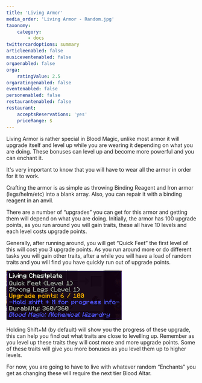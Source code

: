 ```yaml
---
title: 'Living Armor'
media_order: 'Living Armor - Random.jpg'
taxonomy:
    category:
        - docs
twittercardoptions: summary
articleenabled: false
musiceventenabled: false
orgaenabled: false
orga:
    ratingValue: 2.5
orgaratingenabled: false
eventenabled: false
personenabled: false
restaurantenabled: false
restaurant:
    acceptsReservations: 'yes'
    priceRange: $
---
```


Living Armor is rather special in Blood Magic, unlike most armor it will upgrade itself and level up while you are wearing it depending on what you are doing. These bonuses can level up and become more powerful and you can enchant it.

It's very important to know that you will have to wear all the armor in order for it to work.

Crafting the armor is as simple as throwing Binding Reagent and Iron armor (legs/helm/etc) into a blank array. Also, you can repair it with a binding reagent in an anvil.

There are a number of “upgrades” you can get for this armor and getting them will depend on what you are doing. Initially, the armor has 100 upgrade points, as you run around you will gain traits, these all have 10 levels and each level costs upgrade points.

Generally, after running around, you will get “Quick Feet” the first level of this will cost you 3 upgrade points. As you run around more or do different tasks you will gain other traits, after a while you will have a load of random traits and you will find you have quickly run out of upgrade points.

![](Living%20Armor%20-%20Random.jpg)


Holding Shift+M (by default) will show you the progress of these upgrade, this can help you find out what traits are close to levelling up. Remember as you level up these traits they will cost more and more upgrade points. Some of these traits will give you more bonuses as you level them up to higher levels.

For now, you are going to have to live with whatever random “Enchants” you get as changing these will require the next tier Blood Altar.